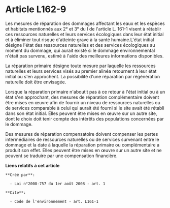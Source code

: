 # Article L162-9

Les mesures de réparation des dommages affectant les eaux et les espèces et habitats mentionnés aux 2° et 3° du I de
l'article L. 161-1 visent à rétablir ces ressources naturelles et leurs services écologiques dans leur état initial et à
éliminer tout risque d'atteinte grave à la santé humaine.L'état initial désigne l'état des ressources naturelles et des
services écologiques au moment du dommage, qui aurait existé si le dommage environnemental n'était pas survenu, estimé à
l'aide des meilleures informations disponibles. 

La réparation primaire désigne toute mesure par laquelle les ressources naturelles et leurs services visés au premier alinéa
retournent à leur état initial ou s'en approchent. La possibilité d'une réparation par régénération naturelle doit être
envisagée. 

Lorsque la réparation primaire n'aboutit pas à ce retour à l'état initial ou à un état s'en approchant, des mesures de
réparation complémentaire doivent être mises en œuvre afin de fournir un niveau de ressources naturelles ou de services
comparable à celui qui aurait été fourni si le site avait été rétabli dans son état initial. Elles peuvent être mises en
œuvre sur un autre site, dont le choix doit tenir compte des intérêts des populations concernées par le dommage. 

Des mesures de réparation compensatoire doivent compenser les pertes intermédiaires de ressources naturelles ou de services
survenant entre le dommage et la date à laquelle la réparation primaire ou complémentaire a produit son effet. Elles peuvent
être mises en œuvre sur un autre site et ne peuvent se traduire par une compensation financière.

**Liens relatifs à cet article**

	**Créé par**:

	  - Loi n°2008-757 du 1er août 2008 - art. 1

	**Cite**:

	  - Code de l'environnement - art. L161-1
